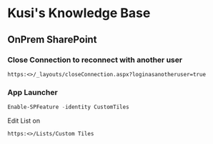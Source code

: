 # Kusi's Knowledge Base

## OnPrem SharePoint

### Close Connection to reconnect with another user

```url
https:<>/_layouts/closeConnection.aspx?loginasanotheruser=true
```

### App Launcher

```powershell
Enable-SPFeature -identity CustomTiles
```

Edit List on

```url
https:<>/Lists/Custom Tiles
```
